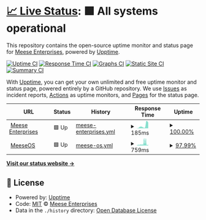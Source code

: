 # [📈 Live Status](https://meese-enterprises.github.io/uptime-monitor): <!--live status--> **🟩 All systems operational**

This repository contains the open-source uptime monitor and status page for [Meese Enterprises](https://meese.enterprises), powered by [Upptime](https://github.com/upptime/upptime).

[![Uptime CI](https://github.com/meese-enterprises/uptime-monitor/workflows/Uptime%20CI/badge.svg)](https://github.com/meese-enterprises/uptime-monitor/actions?query=workflow%3A%22Uptime+CI%22)
[![Response Time CI](https://github.com/meese-enterprises/uptime-monitor/workflows/Response%20Time%20CI/badge.svg)](https://github.com/meese-enterprises/uptime-monitor/actions?query=workflow%3A%22Response+Time+CI%22)
[![Graphs CI](https://github.com/meese-enterprises/uptime-monitor/workflows/Graphs%20CI/badge.svg)](https://github.com/meese-enterprises/uptime-monitor/actions?query=workflow%3A%22Graphs+CI%22)
[![Static Site CI](https://github.com/meese-enterprises/uptime-monitor/workflows/Static%20Site%20CI/badge.svg)](https://github.com/meese-enterprises/uptime-monitor/actions?query=workflow%3A%22Static+Site+CI%22)
[![Summary CI](https://github.com/meese-enterprises/uptime-monitor/workflows/Summary%20CI/badge.svg)](https://github.com/meese-enterprises/uptime-monitor/actions?query=workflow%3A%22Summary+CI%22)

With [Upptime](https://upptime.js.org), you can get your own unlimited and free uptime monitor and status page, powered entirely by a GitHub repository. We use [Issues](https://github.com/meese-enterprises/uptime-monitor/issues) as incident reports, [Actions](https://github.com/meese-enterprises/uptime-monitor/actions) as uptime monitors, and [Pages](https://meese-enterprises.github.io/uptime-monitor) for the status page.

<!--start: status pages-->
<!-- This summary is generated by Upptime (https://github.com/upptime/upptime) -->
<!-- Do not edit this manually, your changes will be overwritten -->
<!-- prettier-ignore -->
| URL | Status | History | Response Time | Uptime |
| --- | ------ | ------- | ------------- | ------ |
| <img alt="" src="https://raw.githubusercontent.com/meese-enterprises/website/master/logo.png" height="13"> [Meese Enterprises](https://meese.enterprises) | 🟩 Up | [meese-enterprises.yml](https://github.com/meese-enterprises/uptime-monitor/commits/HEAD/history/meese-enterprises.yml) | <details><summary><img alt="Response time graph" src="./graphs/meese-enterprises/response-time-week.png" height="20"> 185ms</summary><br><a href="https://meese-enterprises.github.io/uptime-monitor/history/meese-enterprises"><img alt="Response time 335" src="https://img.shields.io/endpoint?url=https%3A%2F%2Fraw.githubusercontent.com%2Fmeese-enterprises%2Fuptime-monitor%2FHEAD%2Fapi%2Fmeese-enterprises%2Fresponse-time.json"></a><br><a href="https://meese-enterprises.github.io/uptime-monitor/history/meese-enterprises"><img alt="24-hour response time 496" src="https://img.shields.io/endpoint?url=https%3A%2F%2Fraw.githubusercontent.com%2Fmeese-enterprises%2Fuptime-monitor%2FHEAD%2Fapi%2Fmeese-enterprises%2Fresponse-time-day.json"></a><br><a href="https://meese-enterprises.github.io/uptime-monitor/history/meese-enterprises"><img alt="7-day response time 185" src="https://img.shields.io/endpoint?url=https%3A%2F%2Fraw.githubusercontent.com%2Fmeese-enterprises%2Fuptime-monitor%2FHEAD%2Fapi%2Fmeese-enterprises%2Fresponse-time-week.json"></a><br><a href="https://meese-enterprises.github.io/uptime-monitor/history/meese-enterprises"><img alt="30-day response time 543" src="https://img.shields.io/endpoint?url=https%3A%2F%2Fraw.githubusercontent.com%2Fmeese-enterprises%2Fuptime-monitor%2FHEAD%2Fapi%2Fmeese-enterprises%2Fresponse-time-month.json"></a><br><a href="https://meese-enterprises.github.io/uptime-monitor/history/meese-enterprises"><img alt="1-year response time 341" src="https://img.shields.io/endpoint?url=https%3A%2F%2Fraw.githubusercontent.com%2Fmeese-enterprises%2Fuptime-monitor%2FHEAD%2Fapi%2Fmeese-enterprises%2Fresponse-time-year.json"></a></details> | <details><summary><a href="https://meese-enterprises.github.io/uptime-monitor/history/meese-enterprises">100.00%</a></summary><a href="https://meese-enterprises.github.io/uptime-monitor/history/meese-enterprises"><img alt="All-time uptime 99.53%" src="https://img.shields.io/endpoint?url=https%3A%2F%2Fraw.githubusercontent.com%2Fmeese-enterprises%2Fuptime-monitor%2FHEAD%2Fapi%2Fmeese-enterprises%2Fuptime.json"></a><br><a href="https://meese-enterprises.github.io/uptime-monitor/history/meese-enterprises"><img alt="24-hour uptime 100.00%" src="https://img.shields.io/endpoint?url=https%3A%2F%2Fraw.githubusercontent.com%2Fmeese-enterprises%2Fuptime-monitor%2FHEAD%2Fapi%2Fmeese-enterprises%2Fuptime-day.json"></a><br><a href="https://meese-enterprises.github.io/uptime-monitor/history/meese-enterprises"><img alt="7-day uptime 100.00%" src="https://img.shields.io/endpoint?url=https%3A%2F%2Fraw.githubusercontent.com%2Fmeese-enterprises%2Fuptime-monitor%2FHEAD%2Fapi%2Fmeese-enterprises%2Fuptime-week.json"></a><br><a href="https://meese-enterprises.github.io/uptime-monitor/history/meese-enterprises"><img alt="30-day uptime 99.88%" src="https://img.shields.io/endpoint?url=https%3A%2F%2Fraw.githubusercontent.com%2Fmeese-enterprises%2Fuptime-monitor%2FHEAD%2Fapi%2Fmeese-enterprises%2Fuptime-month.json"></a><br><a href="https://meese-enterprises.github.io/uptime-monitor/history/meese-enterprises"><img alt="1-year uptime 99.97%" src="https://img.shields.io/endpoint?url=https%3A%2F%2Fraw.githubusercontent.com%2Fmeese-enterprises%2Fuptime-monitor%2FHEAD%2Fapi%2Fmeese-enterprises%2Fuptime-year.json"></a></details>
| <img alt="" src="https://github.com/meeseOS/meeseOS/blob/master/website/src/client/favicon.png" height="13"> [MeeseOS](https://aaronmeese.com) | 🟩 Up | [meese-os.yml](https://github.com/meese-enterprises/uptime-monitor/commits/HEAD/history/meese-os.yml) | <details><summary><img alt="Response time graph" src="./graphs/meese-os/response-time-week.png" height="20"> 759ms</summary><br><a href="https://meese-enterprises.github.io/uptime-monitor/history/meese-os"><img alt="Response time 988" src="https://img.shields.io/endpoint?url=https%3A%2F%2Fraw.githubusercontent.com%2Fmeese-enterprises%2Fuptime-monitor%2FHEAD%2Fapi%2Fmeese-os%2Fresponse-time.json"></a><br><a href="https://meese-enterprises.github.io/uptime-monitor/history/meese-os"><img alt="24-hour response time 248" src="https://img.shields.io/endpoint?url=https%3A%2F%2Fraw.githubusercontent.com%2Fmeese-enterprises%2Fuptime-monitor%2FHEAD%2Fapi%2Fmeese-os%2Fresponse-time-day.json"></a><br><a href="https://meese-enterprises.github.io/uptime-monitor/history/meese-os"><img alt="7-day response time 759" src="https://img.shields.io/endpoint?url=https%3A%2F%2Fraw.githubusercontent.com%2Fmeese-enterprises%2Fuptime-monitor%2FHEAD%2Fapi%2Fmeese-os%2Fresponse-time-week.json"></a><br><a href="https://meese-enterprises.github.io/uptime-monitor/history/meese-os"><img alt="30-day response time 1864" src="https://img.shields.io/endpoint?url=https%3A%2F%2Fraw.githubusercontent.com%2Fmeese-enterprises%2Fuptime-monitor%2FHEAD%2Fapi%2Fmeese-os%2Fresponse-time-month.json"></a><br><a href="https://meese-enterprises.github.io/uptime-monitor/history/meese-os"><img alt="1-year response time 682" src="https://img.shields.io/endpoint?url=https%3A%2F%2Fraw.githubusercontent.com%2Fmeese-enterprises%2Fuptime-monitor%2FHEAD%2Fapi%2Fmeese-os%2Fresponse-time-year.json"></a></details> | <details><summary><a href="https://meese-enterprises.github.io/uptime-monitor/history/meese-os">97.99%</a></summary><a href="https://meese-enterprises.github.io/uptime-monitor/history/meese-os"><img alt="All-time uptime 79.55%" src="https://img.shields.io/endpoint?url=https%3A%2F%2Fraw.githubusercontent.com%2Fmeese-enterprises%2Fuptime-monitor%2FHEAD%2Fapi%2Fmeese-os%2Fuptime.json"></a><br><a href="https://meese-enterprises.github.io/uptime-monitor/history/meese-os"><img alt="24-hour uptime 100.00%" src="https://img.shields.io/endpoint?url=https%3A%2F%2Fraw.githubusercontent.com%2Fmeese-enterprises%2Fuptime-monitor%2FHEAD%2Fapi%2Fmeese-os%2Fuptime-day.json"></a><br><a href="https://meese-enterprises.github.io/uptime-monitor/history/meese-os"><img alt="7-day uptime 97.99%" src="https://img.shields.io/endpoint?url=https%3A%2F%2Fraw.githubusercontent.com%2Fmeese-enterprises%2Fuptime-monitor%2FHEAD%2Fapi%2Fmeese-os%2Fuptime-week.json"></a><br><a href="https://meese-enterprises.github.io/uptime-monitor/history/meese-os"><img alt="30-day uptime 98.79%" src="https://img.shields.io/endpoint?url=https%3A%2F%2Fraw.githubusercontent.com%2Fmeese-enterprises%2Fuptime-monitor%2FHEAD%2Fapi%2Fmeese-os%2Fuptime-month.json"></a><br><a href="https://meese-enterprises.github.io/uptime-monitor/history/meese-os"><img alt="1-year uptime 92.27%" src="https://img.shields.io/endpoint?url=https%3A%2F%2Fraw.githubusercontent.com%2Fmeese-enterprises%2Fuptime-monitor%2FHEAD%2Fapi%2Fmeese-os%2Fuptime-year.json"></a></details>

<!--end: status pages-->

[**Visit our status website →**](https://meese-enterprises.github.io/uptime-monitor)

## 📄 License

- Powered by: [Upptime](https://github.com/upptime/upptime)
- Code: [MIT](./LICENSE) © [Meese Enterprises](https://meese.enterprises)
- Data in the `./history` directory: [Open Database License](https://opendatacommons.org/licenses/odbl/1-0/)
